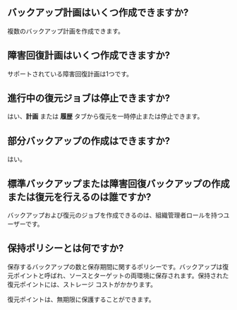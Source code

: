 ## バックアップ計画はいくつ作成できますか?


複数のバックアップ計画を作成できます。

## 障害回復計画はいくつ作成できますか?


サポートされている障害回復計画は1つです。

## 進行中の復元ジョブは停止できますか?


はい、**計画** または **履歴** タブから復元を一時停止または停止できます。

## 部分バックアップの作成はできますか?


はい。

## 標準バックアップまたは障害回復バックアップの作成または復元を行えるのは誰ですか?


バックアップおよび復元のジョブを作成できるのは、組織管理者ロールを持つユーザーです。

## 保持ポリシーとは何ですか?


保存するバックアップの数と保存期間に関するポリシーです。バックアップは復元ポイントと呼ばれ、ソースとターゲットの両環境に保存されます。保持された復元ポイントには、ストレージ コストがかかります。

復元ポイントは、無期限に保護することができます。


